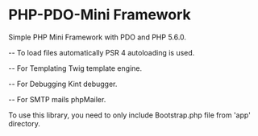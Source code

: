 # PHP-PDO-Mini Framework
Simple PHP Mini Framework with PDO and PHP 5.6.0. 

-- To load files automatically PSR 4 autoloading is used.

-- For Templating Twig template engine.

-- For Debugging Kint debugger.

-- For SMTP mails phpMailer.

To use this library, you need to only include Bootstrap.php file from 'app' directory.

